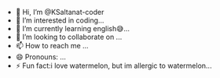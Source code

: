 - 👋 Hi, I’m @KSaltanat-coder
- 👀 I’m interested in coding...
- 🌱 I’m currently learning english😅...
- 💞️ I’m looking to collaborate on ...
- 📫 How to reach me ...
- 😄 Pronouns: ...
- ⚡ Fun fact:i love watermelon, but im allergic to watermelon...

<!---
KSaltanat-coder/KSaltanat-coder is a ✨ special ✨ repository because its `README.md` (this file) appears on your GitHub profile.
You can click the Preview link to take a look at your changes.
--->
